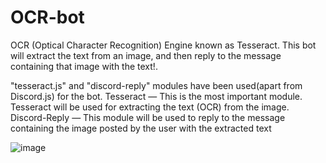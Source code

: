 # OCR-bot

OCR (Optical Character Recognition) Engine known as Tesseract.
This bot will extract the text from an image, and then reply to the message containing that image with the text!.

"tesseract.js" and "discord-reply" modules have been used(apart from Discord.js) for the bot.
Tesseract — This is the most important module. Tesseract will be used for extracting the text (OCR) from the image.
Discord-Reply — This module will be used to reply to the message containing the image posted by the user with the extracted text

![image](https://user-images.githubusercontent.com/89936024/179175346-4e96199c-b1c4-42c1-8f6c-fafeb51e137d.png)
